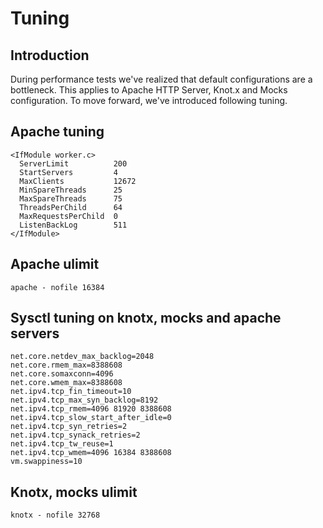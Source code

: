 # Tuning

## Introduction
During performance tests we've realized that default configurations are a bottleneck. This applies to Apache HTTP Server, Knot.x and Mocks configuration. To move forward, we've introduced following tuning.

## Apache tuning
```
<IfModule worker.c>
  ServerLimit          200
  StartServers         4
  MaxClients           12672
  MinSpareThreads      25
  MaxSpareThreads      75
  ThreadsPerChild      64
  MaxRequestsPerChild  0
  ListenBackLog        511
</IfModule>
```

## Apache ulimit
`apache - nofile 16384`

## Sysctl tuning on knotx, mocks and apache servers
```
net.core.netdev_max_backlog=2048
net.core.rmem_max=8388608
net.core.somaxconn=4096
net.core.wmem_max=8388608
net.ipv4.tcp_fin_timeout=10
net.ipv4.tcp_max_syn_backlog=8192
net.ipv4.tcp_rmem=4096 81920 8388608
net.ipv4.tcp_slow_start_after_idle=0
net.ipv4.tcp_syn_retries=2
net.ipv4.tcp_synack_retries=2
net.ipv4.tcp_tw_reuse=1
net.ipv4.tcp_wmem=4096 16384 8388608
vm.swappiness=10
```

## Knotx, mocks ulimit
`knotx - nofile 32768`